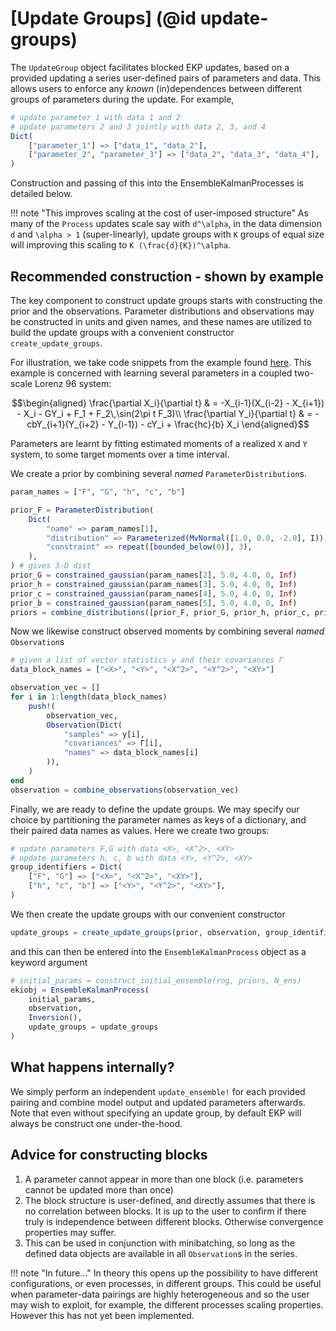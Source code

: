 # [Update Groups] (@id update-groups)

The `UpdateGroup` object facilitates blocked EKP updates, based on a provided updating a series user-defined pairs of parameters and data. This allows users to enforce any *known* (in)dependences between different groups of parameters during the update. For example, 
```julia
# update parameter 1 with data 1 and 2
# update parameters 2 and 3 jointly with data 2, 3, and 4
Dict(
    ["parameter_1"] => ["data_1", "data_2"], 
    ["parameter_2", "parameter_3"] => ["data_2", "data_3", "data_4"], 
)
```
Construction and passing of this into the EnsembleKalmanProcesses is detailed below.

!!! note "This improves scaling at the cost of user-imposed structure"
    As many of the `Process` updates scale say with ``d^\alpha``, in the data dimension ``d`` and ``\alpha > 1`` (super-linearly),  update groups with ``K`` groups of equal size will improving this scaling to ``K (\frac{d}{K})^\alpha``.

##  Recommended construction - shown by example

The key component to construct update groups starts with constructing the prior and the observations. Parameter distributions and observations may be constructed in units and given names, and these names are utilized to build the update groups with a convenient constructor `create_update_groups`.

For illustration, we take code snippets from the example found [here](https://github.com/CliMA/EnsembleKalmanProcesses.jl/blob/main/examples/UpdateGroups/). This example is concerned with learning several parameters in a coupled two-scale Lorenz 96 system:
```math
\begin{aligned}
 \frac{\partial X_i}{\partial t} & = -X_{i-1}(X_{i-2} - X_{i+1}) - X_i - GY_i + F_1 + F_2\,\sin(2\pi t F_3)\\
 \frac{\partial Y_i}{\partial t} & = -cbY_{i+1}(Y_{i+2} - Y_{i-1}) - cY_i + \frac{hc}{b} X_i 
\end{aligned}
```
Parameters are learnt by fitting estimated moments of a realized `X` and `Y` system, to some target moments over a time interval.

We create a prior by combining several *named* `ParameterDistribution`s.
```julia
param_names = ["F", "G", "h", "c", "b"]

prior_F = ParameterDistribution(
    Dict(
        "name" => param_names[1],
        "distribution" => Parameterized(MvNormal([1.0, 0.0, -2.0], I)),
        "constraint" => repeat([bounded_below(0)], 3),
    ),
) # gives 3-D dist
prior_G = constrained_gaussian(param_names[2], 5.0, 4.0, 0, Inf)
prior_h = constrained_gaussian(param_names[3], 5.0, 4.0, 0, Inf)
prior_c = constrained_gaussian(param_names[4], 5.0, 4.0, 0, Inf)
prior_b = constrained_gaussian(param_names[5], 5.0, 4.0, 0, Inf)
priors = combine_distributions([prior_F, prior_G, prior_h, prior_c, prior_b])
```
Now we likewise construct observed moments by combining several *named* `Observation`s
```julia
# given a list of vector statistics y and their covariances Γ 
data_block_names = ["<X>", "<Y>", "<X^2>", "<Y^2>", "<XY>"]

observation_vec = []
for i in 1:length(data_block_names)
    push!(
        observation_vec,
        Observation(Dict(
            "samples" => y[i],
            "covariances" => Γ[i],
            "names" => data_block_names[i]
        )),
    )
end
observation = combine_observations(observation_vec)
```
Finally, we are ready to define the update groups. We may specify our choice by partitioning the parameter names as keys of a dictionary, and their paired data names as values. Here we create two groups:
```julia
# update parameters F,G with data <X>, <X^2>, <XY>
# update parameters h, c, b with data <Y>, <Y^2>, <XY>
group_identifiers = Dict(
    ["F", "G"] => ["<X>", "<X^2>", "<XY>"],
    ["h", "c", "b"] => ["<Y>", "<Y^2>", "<XY>"],
)
```
We then create the update groups with our convenient constructor
```julia
update_groups = create_update_groups(prior, observation, group_identifiers)
```
and this can then be entered into the `EnsembleKalmanProcess` object as a keyword argument
```julia
# initial_params = construct_initial_ensemble(rng, priors, N_ens) 
ekiobj = EnsembleKalmanProcess(
    initial_params,
    observation,
    Inversion(),
    update_groups = update_groups
)
```

## What happens internally?

We simply perform an independent `update_ensemble!` for each provided pairing and combine model output and updated parameters afterwards. Note that even without specifying an update group, by default EKP will always be construct one under-the-hood.



## Advice for constructing blocks
1. A parameter cannot appear in more than one block (i.e. parameters cannot be updated more than once)
2. The block structure is user-defined, and directly assumes that there is no correlation between blocks. It is up to the user to confirm if there truly is independence between different blocks. Otherwise convergence properties may suffer.
3. This can be used in conjunction with minibatching, so long as the defined data objects are available in all `Observation`s in the series.

!!! note "In future..."
    In theory this opens up the possibility to have different configurations, or even processes, in different groups. This could be useful when parameter-data pairings are highly heterogeneous and so the user may wish to exploit, for example, the different processes scaling properties. However this has not yet been implemented.